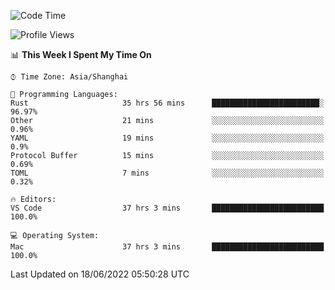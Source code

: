 <!--START_SECTION:waka-->
![Code Time](http://img.shields.io/badge/Code%20Time-1%2C405%20hrs%2052%20mins-blue)

![Profile Views](http://img.shields.io/badge/Profile%20Views-13-blue)

📊 **This Week I Spent My Time On** 

```text
⌚︎ Time Zone: Asia/Shanghai

💬 Programming Languages: 
Rust                     35 hrs 56 mins      ████████████████████████░   96.97% 
Other                    21 mins             ░░░░░░░░░░░░░░░░░░░░░░░░░   0.96% 
YAML                     19 mins             ░░░░░░░░░░░░░░░░░░░░░░░░░   0.9% 
Protocol Buffer          15 mins             ░░░░░░░░░░░░░░░░░░░░░░░░░   0.69% 
TOML                     7 mins              ░░░░░░░░░░░░░░░░░░░░░░░░░   0.32%

🔥 Editors: 
VS Code                  37 hrs 3 mins       █████████████████████████   100.0%

💻 Operating System: 
Mac                      37 hrs 3 mins       █████████████████████████   100.0%

```


 Last Updated on 18/06/2022 05:50:28 UTC
<!--END_SECTION:waka-->
